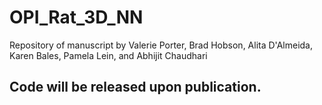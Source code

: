 # **OPI_Rat_3D_NN**
Repository of manuscript by Valerie Porter, Brad Hobson, Alita D'Almeida, Karen Bales, Pamela Lein, and Abhijit Chaudhari

## Code will be released upon publication.



